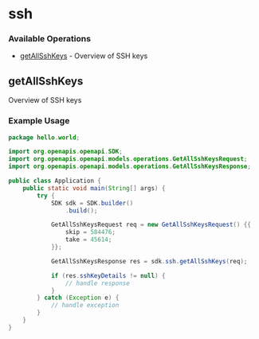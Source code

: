 # ssh

### Available Operations

* [getAllSshKeys](#getallsshkeys) - Overview of SSH keys

## getAllSshKeys

Overview of SSH keys

### Example Usage

```java
package hello.world;

import org.openapis.openapi.SDK;
import org.openapis.openapi.models.operations.GetAllSshKeysRequest;
import org.openapis.openapi.models.operations.GetAllSshKeysResponse;

public class Application {
    public static void main(String[] args) {
        try {
            SDK sdk = SDK.builder()
                .build();

            GetAllSshKeysRequest req = new GetAllSshKeysRequest() {{
                skip = 584476;
                take = 45614;
            }};            

            GetAllSshKeysResponse res = sdk.ssh.getAllSshKeys(req);

            if (res.sshKeyDetails != null) {
                // handle response
            }
        } catch (Exception e) {
            // handle exception
        }
    }
}
```
